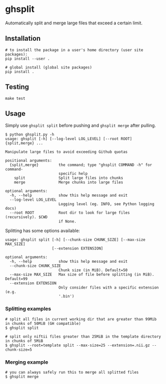 # ghsplit

Automatically split and merge large files that exceed a certain limit.

## Installation
```
# to install the package in a user's home directory (user site packages):
pip install --user .

# global install (global site packages)
pip install .

```

## Testing
```
make test
```

## Usage

Simply use `ghsplit split` before pushing and `ghsplit merge` after pulling.

```
$ python ghsplit.py -h
usage: ghsplit [-h] [--log-level LOG_LEVEL] [--root ROOT] {split,merge} ...

Manipulate large files to avoid exceeding Github quotas

positional arguments:
  {split,merge}         the command; type "ghsplit COMMAND -h" for command-
                        specific help
    split               Split large files into chunks
    merge               Merge chunks into large files

optional arguments:
  -h, --help            show this help message and exit
  --log-level LOG_LEVEL
                        Logging level (eg. INFO, see Python logging docs)
  --root ROOT           Root dir to look for large files (recursively). $CWD
                        if None.
```

Splitting has some options available:
```
usage: ghsplit split [-h] [--chunk-size CHUNK_SIZE] [--max-size MAX_SIZE]
                     [--extension EXTENSION]

optional arguments:
  -h, --help            show this help message and exit
  --chunk-size CHUNK_SIZE
                        Chunk size (in MiB). Default=50
  --max-size MAX_SIZE   Max size of file before splitting (in MiB). Default=99
  --extension EXTENSION
                        Only consider files with a specific extension (e.g.
                        '.bin')
```

### Splitting examples
```
# split all files in current working dir that are greater than 99Mib in chunks of 50MiB (GH compatible)
$ ghsplit split

# split only niftii files greater than 25MiB in the template directory in chunks of 5MiB
$ ghsplit --root=template split --max-size=25 --extension=.nii.gz --chunk-size=5

```

### Merging example
```
# you can always safely run this to merge all splitted files
$ ghsplit merge
```

